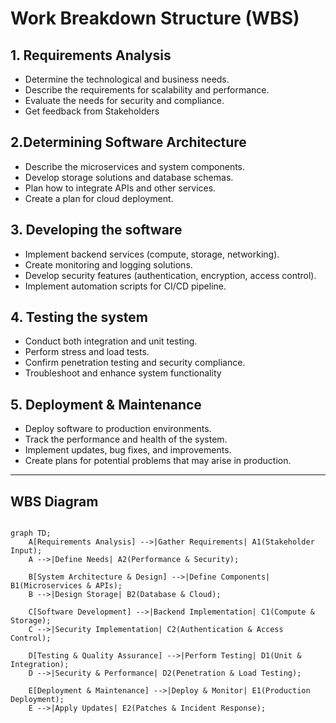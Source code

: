 # Work Breakdown Structure (WBS)

## 1. Requirements Analysis

- Determine the technological and business needs.
- Describe the requirements for scalability and performance.
- Evaluate the needs for security and compliance.
- Get feedback from Stakeholders

## 2.Determining Software Architecture

- Describe the microservices and system components.
- Develop storage solutions and database schemas.
- Plan how to integrate APIs and other services.
- Create a plan for cloud deployment.

## 3. Developing the software 

- Implement backend services (compute, storage, networking).
- Create monitoring and logging solutions.
- Develop security features (authentication, encryption, access control).
- Implement automation scripts for CI/CD pipeline.

## 4. Testing the system

- Conduct both integration and unit testing.
- Perform stress and load tests.
- Confirm penetration testing and security compliance.
- Troubleshoot and enhance system functionality

## 5. Deployment & Maintenance

- Deploy software to production environments.
- Track the performance and health of the system.
- Implement updates, bug fixes, and improvements.
- Create plans for potential problems that may arise in production.  

<hr>

## WBS Diagram

```mermaid

graph TD;
    A[Requirements Analysis] -->|Gather Requirements| A1(Stakeholder Input);
    A -->|Define Needs| A2(Performance & Security);
    
    B[System Architecture & Design] -->|Define Components| B1(Microservices & APIs);
    B -->|Design Storage| B2(Database & Cloud);
    
    C[Software Development] -->|Backend Implementation| C1(Compute & Storage);
    C -->|Security Implementation| C2(Authentication & Access Control);
    
    D[Testing & Quality Assurance] -->|Perform Testing| D1(Unit & Integration);
    D -->|Security & Performance| D2(Penetration & Load Testing);
    
    E[Deployment & Maintenance] -->|Deploy & Monitor| E1(Production Deployment);
    E -->|Apply Updates| E2(Patches & Incident Response);




